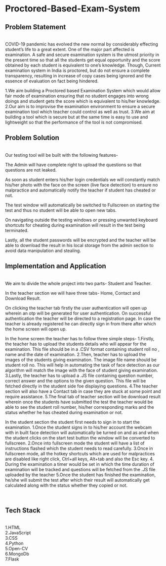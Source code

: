 # Proctored-Based-Exam-System
## Problem Statement
<br />
COVID-19 pandemic has evolved the new normal by considerably effecting student’s life to a great extent. One of the major part affected is examination. A safe and secure examination system is the utmost priority in the present time so that all the students get equal opportunity and the score obtained by each student is equivalent to one’s knowledge. Though, Current examination system in India is proctored, but do not ensure a complete transparency, resulting in increase of copy cases being ignored and the essence of evaluation on fact being hindered.

1.We aim building a Proctored based Examination System which would allow fair mode of examination ensuring that no student engages into wrong doings and student gets the score which is equivalent to his/her knowledge.
2.Our aim is to improvise the examination environment to ensure a secure examination tool which teacher could control as well as trust.
3.We aim at building a tool which is secure but at the same time is easy to use and lightweight so that the performance of the tool is not compromised.
<br />


## Problem Solution
<br />
Our testing tool will be built with the following features-

The Admin will have complete right to upload the questions so that questions are not leaked.

As soon as student enters his/her login credentials we will constantly match his/her photo with the face on the screen (live face detection) to ensure no malpractice and automatically notify the teacher if student has cheated or not.

The test window will automatically be switched to Fullscreen on starting the test and thus no student will be able to open new tabs.

On navigating outside the testing windows or pressing unwanted keyboard shortcuts for cheating during examination will result in the test being terminated.

Lastly, all the student passwords will be encrypted and the teacher will be able to download the result in his local storage from the admin section to avoid data manipulation and stealing.
<br />


## Implementation and Application
<br />
We aim to divide the whole project into two parts- Student and Teacher.

In the teacher section we will have three tabs- Home, Contact and Download Result.

On clicking the teacher tab firstly the user authentication will open up wherein an otp will be generated for user authentication. On successful authentication the teacher will be directed to a registration page. In case the teacher is already registered he can directly sign in from there after which the home screen will open up.


In the home screen the teacher has to follow three simple steps-
1.Firstly, the teacher has to upload the students details who will appear for the examination. This file should be in a .CSV format containing student roll no , name and the date of examination.
2.Then, teacher has to upload the images of the students giving examination. The image file name should be student roll no. This will help in automating the task of face detection as our algorithm will match the image with the face of student giving examination.
3.Lastly, the teacher has to upload a .JS file containing question number, correct answer and the options to the given question. This file will be fetched directly in the student side foe displaying questions.
4.The teacher section will also have a Contact tab in case they are stuck at some point and require assistance.
5.The final tab of teacher section will be download result wherein once the students have submitted the test the teacher would be able to see the student roll number, his/her corresponding marks and the status whether he has cheated during examination or not.

In the student section the student first needs to sign in to start the examination.
1.Once the student signs in to his/her account the webcam with in built face detection will automatically be turned on and as and when the student clicks on the start test button the window will be converted to fullscreen.
2.Once into fullscreen mode the student will have a list of instructions flashed which the student needs to read carefully.
3.Once in fullscreen mode, all the hotkey shortcuts which are used for malpractices are disabled like right click, Ctrl+all keys, Alt+tab and also the Esc key.
4. During the examination a timer would be set in which the time duration of examination will be tracked and questions will be fetched from the .JS file uploaded by the teacher
5.Once the student has finished the examination, he/she will submit the test after which their result will automatically get calculated along with the status whether they copied or not.

<br />

## Tech Stack
<br />
1.HTML
<br />
2.JavaScript
<br />
3.CSS
<br />
4.Python
<br />
5.Open-CV
<br />
6.MongoDb
<br />
7.Flask
<br />
